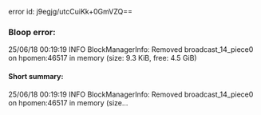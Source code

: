 error id: j9egjg/utcCuiKk+0GmVZQ==
### Bloop error:

25/06/18 00:19:19 INFO BlockManagerInfo: Removed broadcast_14_piece0 on hpomen:46517 in memory (size: 9.3 KiB, free: 4.5 GiB)
#### Short summary: 

25/06/18 00:19:19 INFO BlockManagerInfo: Removed broadcast_14_piece0 on hpomen:46517 in memory (size...